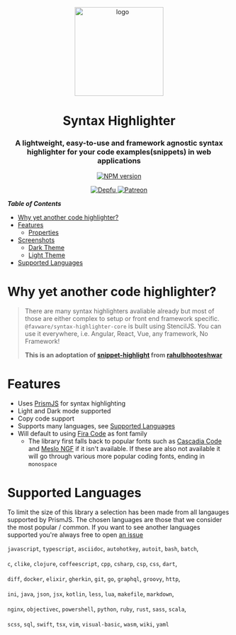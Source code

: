 <div align="center">

<p>
<a href="https://favware.tech/syntaxhighlighter"><img style="height: 200px" src="https://cdn.favware.tech/img/syntax-highlighter.png" height="200" alt="logo"/></a>
</p>

<p>
<h1> Syntax Highlighter </h1>
<h3> A lightweight, easy-to-use and framework agnostic syntax highlighter for your code examples(snippets) in web applications </h3>
</p>
<p>
	<a href="https://github.com/favware/syntax-highlighter/blob/master/LICENSE.md">
	<img src="https://img.shields.io/github/license/favware/syntax-highlighter?logo=github&maxAge=3600&style=flat-square" alt="NPM version" />
	</a>
</p>

<a href="https://depfu.com/github/favware/syntax-highlighter?project_id=13651">
<img src="https://badges.depfu.com/badges/4853d088999fc77ee0f8377b3fb52d9a/count.svg" alt="Depfu" />
</a>

<a href="https://donate.favware.tech/patreon">
<img src="https://img.shields.io/badge/donate-patreon-F96854.svg?logo=patreon" alt="Patreon" />
</a>
</div>

**_Table of Contents_**

-   [Why yet another code highlighter?](#why-yet-another-code-highlighter)
-   [Features](#features)
    -   [Properties](#properties)
-   [Screenshots](#screenshots)
    -   [Dark Theme](#dark-theme)
    -   [Light Theme](#light-theme)
-   [Supported Languages](#supported-languages)

# Why yet another code highlighter?

> There are many syntax highlighters avaliable already but most of those are either complex to setup or front end framework specific. `@favware/syntax-highlighter-core` is built using StencilJS. You can use it everywhere, i.e. Angular, React, Vue, any framework, No Framework!
>
> **This is an adoptation of [snippet-highlight] from [rahulbhooteshwar]**

# Features

-   Uses [PrismJS] for syntax highlighting
-   Light and Dark mode supported
-   Copy code support
-   Supports many languages, see [Supported Languages](#supported-languages)
-   Will default to using [Fira Code] as font family
    -   The library first falls back to popular fonts such as [Cascadia Code] and [Meslo NGF] if it isn't available. If these are also not available it will go through various more popular coding fonts, ending in `monospace`

# Supported Languages

To limit the size of this library a selection has been made from all langauges supported by PrismJS. The chosen languages are those that we consider the most popular / common. If you want to see another languages supported you're always free to open [an issue]

`javascript`, `typescript`, `asciidoc`, `autohotkey`, `autoit`, `bash`, `batch`,  
&nbsp;  
`c`, `clike`, `clojure`, `coffeescript`, `cpp`, `csharp`, `csp`, `css`, `dart`,  
&nbsp;  
`diff`, `docker`, `elixir`, `gherkin`, `git`, `go`, `graphql`, `groovy`, `http`,  
&nbsp;  
`ini`, `java`, `json`, `jsx`, `kotlin`, `less`, `lua`, `makefile`, `markdown`,  
&nbsp;  
`nginx`, `objectivec`, `powershell`, `python`, `ruby`, `rust`, `sass`, `scala`,  
&nbsp;  
`scss`, `sql`, `swift`, `tsx`, `vim`, `visual-basic`, `wasm`, `wiki`, `yaml`

<!-- LINK DUMP -->

[snippet-highlight]: https://github.com/rahulbhooteshwar/snippet-highlight
[rahulbhooteshwar]: https://github.com/rahulbhooteshwar
[prismjs]: https://prismjs.com/
[fira code]: https://github.com/tonsky/FiraCode
[cascadia code]: https://github.com/microsoft/cascadia-code
[meslo ngf]: https://github.com/romkatv/powerlevel10k#meslo-nerd-font-patched-for-powerlevel10k
[an issue]: https://github.com/favware/syntax-highlighter/issues/new
